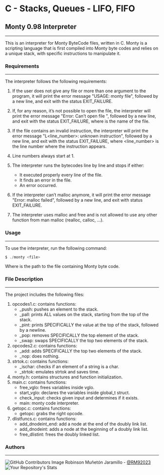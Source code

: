 # **C - Stacks, Queues - LIFO, FIFO**

## **Monty 0.98 Interpreter**
---
 This is an interpreter for Monty ByteCode files, written in C. Monty is a scripting language that is first compiled into Monty byte codes and relies on a unique stack, with specific instructions to manipulate it.

 ### **Requirements**
 ---
 The interpreter follows the following requirements:

1. If the user does not give any file or more than one argument to the program, it will print the error message "USAGE: monty file", followed by a new line, and exit with the status EXIT_FAILURE.
   
2. If, for any reason, it’s not possible to open the file, the interpreter will print the error message "Error: Can't open file <file>", followed by a new line, and exit with the status EXIT_FAILURE, where <file> is the name of the file.

3. If the file contains an invalid instruction, the interpreter will print the error message "L<line_number>: unknown instruction", followed by a new line, and exit with the status EXIT_FAILURE, where <line_number> is the line number where the instruction appears.

4. Line numbers always start at 1.

5. The interpreter runs the bytecodes line by line and stops if either:
   * It executed properly every line of the file.
   * It finds an error in the file.
   * An error occurred.

6. If the interpreter can’t malloc anymore, it will print the error message "Error: malloc failed", followed by a new line, and exit with status EXIT_FAILURE.
   
7. The interpreter uses malloc and free and is not allowed to use any other function from man malloc (realloc, calloc, …).

### **Usage**
---
To use the interpreter, run the following command:

```c
$ ./monty <file>
```
Where <file> is the path to the file containing Monty byte code.

### **File Description**
---
The project includes the following files:

1. opcodes1.c: contains functions:
   * _push: pushes an element to the stack.
   * _pall: prints ALL values on the stack, starting from the top of the stack.
   * _pint: prints SPECIFICALLY the value at the top of the stack, followed by a newline.
   * _pop: removes SPECIFICALLY the top element of the stack.
   * _swap: swaps SPECIFICALLY the top two elements of the stack.
2. opcodes2.c: contains functions:
   * _add: adds SPECIFICALLY the top two elements of the stack.
   * _nop: does nothing.
3. strtok.c: contains functions:
   * _ischar: checks if an element of a string is a char.
   * _strtok: emulates strtok and saves time.
4. monty.h: contains structures and function initialization.
5. main.c: contains functions:
   * free_vglo: frees variables inside vglo.
   * start_vglo: declares the variables inside global_t struct.
   * check_input: checks given input and determines if it exists.
   * main: monty code interpreter.
6. getopc.c: contains functions:
   * getopc: grabs the right opcode.
7. dlistfuncs.c: contains functions:
   * add_dnodeint_end: add a node at the end of the doubly link list.
   * add_dnodeint: adds a node at the beginning of a doubly link list.
   * free_dlistint: frees the doubly linked list.

### **Authors**
--- 

![GitHub Contributors Image](https://contrib.rocks/image?repo=RM92023/holbertonschool-low_level_programming)
Robinson Muñetón Jaramillo - <a href="https://github.com/RM92023" target="_blank"> @RM92023</a> ![Your Repository's Stats](https://github-readme-stats.vercel.app/api?username=RM92023&show_icons=true)
